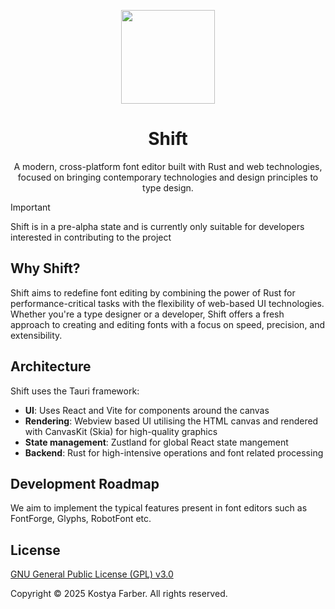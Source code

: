 <div align="center">
  <p align="center">
    <img width=150 src="https://github.com/user-attachments/assets/4cd8177f-b43d-473d-9907-d7d4d9c95b8c" />
    <h1 align="center"><b>Shift</b></h1>
    <p>A modern, cross-platform font editor built with Rust and web technologies, focused on bringing contemporary technologies and design principles to type design.</p>
  </p>
</div>

> [!IMPORTANT]
> Shift is in a pre-alpha state and is currently only suitable for developers interested in contributing to the project

## Why Shift?
Shift aims to redefine font editing by combining the power of Rust for performance-critical tasks with the flexibility of web-based UI technologies. Whether you're a type designer or a developer, Shift offers a fresh approach to creating and editing fonts with a focus on speed, precision, and extensibility.

## Architecture
Shift uses the Tauri framework:

* __UI__: Uses React and Vite for components around the canvas
* __Rendering__: Webview based UI utilising the HTML canvas and rendered with CanvasKit (Skia) for high-quality graphics
* __State management__: Zustland for global React state mangement
* __Backend__: Rust for high-intensive operations and font related processing

## Development Roadmap
We aim to implement the typical features present in font editors such as FontForge, Glyphs, RobotFont etc.

## License
[GNU General Public License (GPL) v3.0](https://www.gnu.org/licenses/gpl-3.0.en.html)

Copyright © 2025 Kostya Farber. All rights reserved.
